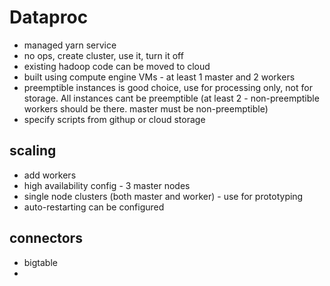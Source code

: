 # Dataproc
- managed yarn service
- no ops, create cluster, use it, turn it off
- existing hadoop code can be moved to cloud
- built using compute engine VMs - at least 1 master and 2 workers
- preemptible instances is good choice, use for processing only, not for storage. All instances cant be preemptible (at least 2 - non-preemptible workers should be there. master must be non-preemptible)
- specify scripts from githup or cloud storage
## scaling
- add workers
- high availability config - 3 master nodes
- single node clusters (both master and worker) - use for prototyping
- auto-restarting can be configured
## connectors
- bigtable
- 
